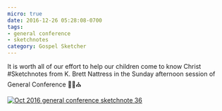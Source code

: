 ```yaml
---
micro: true
date: 2016-12-26 05:28:08-0700
tags:
- general conference
- sketchnotes
category: Gospel Sketcher
---
```


It is worth all of our effort to help our children come to know Christ
#Sketchnotes from K. Brett Nattress in the Sunday afternoon session of General Conference ✍🏼⛪️

[![Oct 2016 general conference sketchnote 36](https://media.bennorris.org/images/gospelsketcher/uploads/2018/c8fc5cfeb3.jpg)](https://media.bennorris.org/images/gospelsketcher/uploads/2018/c8fc5cfeb3.jpg)